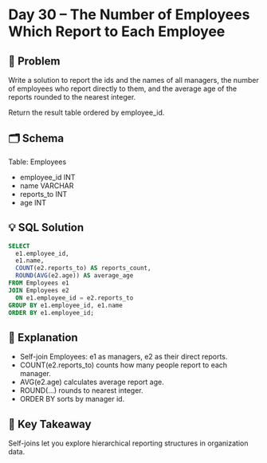 # Day 30 – The Number of Employees Which Report to Each Employee

## 📖 Problem
Write a solution to report the ids and the names of all managers, the number of employees who report directly to them, and the average age of the reports rounded to the nearest integer.

Return the result table ordered by employee_id.

## 🗂 Schema
Table: Employees  
- employee_id INT  
- name VARCHAR  
- reports_to INT  
- age INT  

## 💡 SQL Solution
```sql
SELECT 
  e1.employee_id,
  e1.name,
  COUNT(e2.reports_to) AS reports_count,
  ROUND(AVG(e2.age)) AS average_age
FROM Employees e1
JOIN Employees e2
  ON e1.employee_id = e2.reports_to
GROUP BY e1.employee_id, e1.name
ORDER BY e1.employee_id;
```

## 🧠 Explanation
- Self-join Employees: e1 as managers, e2 as their direct reports.  
- COUNT(e2.reports_to) counts how many people report to each manager.  
- AVG(e2.age) calculates average report age.  
- ROUND(...) rounds to nearest integer.  
- ORDER BY sorts by manager id.  

## 🔑 Key Takeaway
Self-joins let you explore hierarchical reporting structures in organization data.
